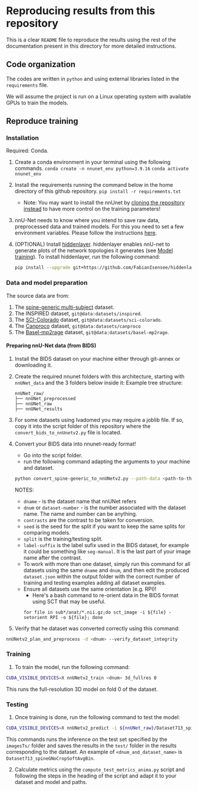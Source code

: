 # Reproducing results from this repository

This is a clear `README` file to reproduce the results using the rest of the documentation present in this directory for more detailed instructions.

## Code organization

The codes are written in `python` and using external libraries listed in the `requirements` file.

We will assume the project is run on a Linux operating system with available GPUs to train the models.

## Reproduce training

### Installation
Required: Conda.
1. Create a conda environment in your terminal using the following commands.
`conda create -n nnunet_env python=3.9.16`
`conda activate nnunet_env`

2. Install the requirements running the command below in the home directory of this github repository.
`pip install -r requirements.txt`

    - Note: You may want to install the nnUnet by [cloning the repository instead](https://github.com/MIC-DKFZ/nnUNet/blob/master/documentation/installation_instructions.md) to have more control on the training parameters!

3. nnU-Net needs to know where you intend to save raw data, preprocessed data and trained models. For this you need to set a few environment variables. Please follow the instructions [here](https://github.com/MIC-DKFZ/nnUNet/blob/master/documentation/set_environment_variables.md).

4. (OPTIONAL) Install [hiddenlayer](https://github.com/waleedka/hiddenlayer). hiddenlayer enables nnU-net to generate
   plots of the network topologies it generates (see [Model training](how_to_use_nnunet.md#model-training)). 
To install hiddenlayer,
   run the following command:
    ```bash
    pip install --upgrade git+https://github.com/FabianIsensee/hiddenlayer.git
    ```

### Data and model preparation
The source data are from:
1. The [spine-generic multi-subject](https://github.com/spine-generic/data-multi-subject/) dataset.
2. The INSPIRED dataset, `git@data:datasets/inspired`.
3. The [SCI-Colorado](https://github.com/ivadomed/model_seg_sci) dataset, `git@data:datasets/sci-colorado`.
4. The [Canproco](https://bmcneurol.biomedcentral.com/articles/10.1186/s12883-021-02447-7) dataset, `git@data:datasets/canproco`
5. The [Basel-mp2rage](https://github.com/ivadomed/model_seg_ms_mp2rage) dataset, `git@data:datasets/basel-mp2rage`.

#### Preparing nnU-Net data (from BIDS)
1. Install the BIDS dataset on your machine either through git-annex or downloading it.
2. Create the required nnunet folders with this architecture, starting with `nnUNet_data` and the 3 folders below inside it:
    Example tree structure:
    ```
    nnUNet_raw/
    ├── nnUNet_preprocessed
    ├── nnUNet_raw
    ├── nnUNet_results
3. For some datasets using Ivadomed you may require a joblib file. If so, copy it into the script folder of this repository where the ` convert_bids_to_nnUnetv2.py` file is located.
4. Convert your BIDS data into nnunet-ready format!
    * Go into the script folder.
    * run the following command adapting the arguments to your machine and dataset.

    ```bash
    python convert_spine-generic_to_nnUNetv2.py --path-data <path-to-the-copied-dataset> --split 0.8 0.2 --label-suffix seg-manual --contrasts T1w T2w --path-out ${nnUNet_raw} -dname spineGNoCropSoftAvgBin -dnum <dnum> --seed <nSeed>
    ```

    NOTES:
    - `dname` - is the dataset name that nnUNet refers
    - `dnum` or `dataset-number` - is the number associated with the dataset name. The name and number can be anything. 
    - `contrasts` are the contrast to be taken for conversion.
    - `seed` is the seed for the split if you want to keep the same splits for comparing models.
    - `split` is the training/testing split.
    - `label-suffix` is the label sufix used in the BIDS dataset, for example it could be something like `seg-manual`. It is the last part of your image name after the contrast.
    - To work with more than one dataset, simply run this command for all datasets using the same `dname` and `dnum`, and then edit the produced `dataset.json` within the output folder with the correct number of training and testing examples adding all dataset examples.
    - Ensure all datasets use the same orientation (e.g. RPI)!
        - Here's a bash command to re-orient data in the BIDS format using SCT that may be useful.
        ```
        for file in sub*/anat/*.nii.gz;do sct_image -i ${file} -setorient RPI -o ${file}; done
        ``` 

5. Verify that he dataset was converted correctly using this command:
```bash
nnUNetv2_plan_and_preprocess -d <dnum> --verify_dataset_integrity
```

### Training
1. To train the model, run the following command:

```bash
CUDA_VISIBLE_DEVICES=X nnUNetv2_train <dnum> 3d_fullres 0
```

This runs the full-resolution 3D model on fold 0 of the dataset.

### Testing
1. Once training is done, run the following command to test the model:

```bash
CUDA_VISIBLE_DEVICES=X nnUNetv2_predict -i ${nnUNet_raw}/Dataset713_spineGNoCropSoftAvgBin/imagesTs -o <path-to-nnunet-folder>/nnUNet_results/<dnum_and_dataset_name>/test -d <dnum> -f 0 -c 3d_fullres
```

This commands runs the inference on the test set specified by the `imagesTs/` folder and saves the results in the `test/` folder in the results corresponding to the dataset. An example of `<dnum_and_dataset_name>` is `Dataset713_spineGNoCropSoftAvgBin`.

2. Calculate metrics using the `compute_test_metrics_anima.py` script and following the steps in the heading of the script and adapt it to your dataset and model and paths.

```bash

```